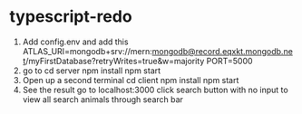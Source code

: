 # typescript-redo
1. Add config.env and add this ATLAS_URI=mongodb+srv://mern:mongodb@record.eqxkt.mongodb.net/myFirstDatabase?retryWrites=true&w=majority PORT=5000
2. go to cd server npm install npm start
3. Open up a second terminal cd client npm install npm start
4. See the result go to localhost:3000 click search button with no input to view all search animals through search bar